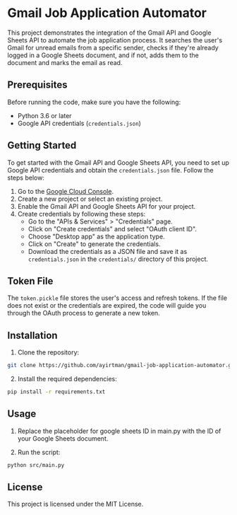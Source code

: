 # Gmail Job Application Automator

This project demonstrates the integration of the Gmail API and Google Sheets API to automate the job application process. It searches the user's Gmail for unread emails from a specific sender, checks if they're already logged in a Google Sheets document, and if not, adds them to the document and marks the email as read.

## Prerequisites

Before running the code, make sure you have the following:

- Python 3.6 or later
- Google API credentials (`credentials.json`)

## Getting Started

To get started with the Gmail API and Google Sheets API, you need to set up Google API credentials and obtain the `credentials.json` file. Follow the steps below:

1. Go to the [Google Cloud Console](https://console.cloud.google.com/).
2. Create a new project or select an existing project.
3. Enable the Gmail API and Google Sheets API for your project.
4. Create credentials by following these steps:
   - Go to the "APIs & Services" > "Credentials" page.
   - Click on "Create credentials" and select "OAuth client ID".
   - Choose "Desktop app" as the application type.
   - Click on "Create" to generate the credentials.
   - Download the credentials as a JSON file and save it as `credentials.json` in the `credentials/` directory of this project.

## Token File

The `token.pickle` file stores the user's access and refresh tokens. If the file does not exist or the credentials are expired, the code will guide you through the OAuth process to generate a new token.

## Installation

1. Clone the repository:

```bash
git clone https://github.com/ayirtman/gmail-job-application-automator.git
```

2. Install the required dependencies:

```bash
pip install -r requirements.txt
```

## Usage

1. Replace the placeholder for google sheets ID in main.py with the ID of your Google Sheets document.

2. Run the script:

```bash
python src/main.py
```

## License

This project is licensed under the MIT License.



